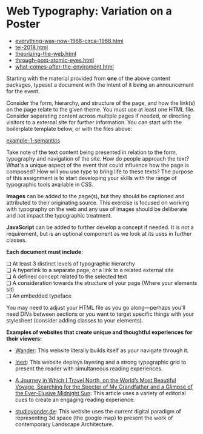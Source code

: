 # Web Typography: Variation on a Poster

- [everything-was-now-1968-circa-1968.html](./content/everything-was-now-1968-circa-1968.html)
- [tei-2018.html](./content/tei-2018.html)
- [theorizing-the-web.html](./content/theorizing-the-web.html)
- [through-post-atomic-eyes.html](./content/through-post-atomic-eyes.html)
- [what-comes-after-the-enviroment.html](./content/what-comes-after-the-enviroment.html)

Starting with the material provided from **one** of the above content packages, typeset a document with the intent of it being an announcement for the event.

Consider the form, hierarchy, and structure of the page, and how the link(s) on the page relate to the given theme. You must use at least one HTML file. Consider separating content across multiple pages if needed, or directing visitors to a external site for further information. You can start with the boilerplate template below, or with the files above:

[example-1-semantics](../examples/example-1-semantics)

Take note of the text content being presented in relation to the form, typography and navigation of the site. How do people approach the text? What's a unique aspect of the event that could influence how the page is composed? How will you use type to bring life to these texts? The purpose of this assignment is to start developing your skills with the range of typographic tools available in CSS.

**Images** can be added to the page(s), but they should be captioned and attributed to their originating source. This exercise is focused on working with typography on the web and any use of images should be deliberate and not impact the typographic treatment.

**JavaScript** can be added to further develop a concept if needed. It is not a requirement, but is an optional component as we look at its uses in further classes.

**Each document must include:**

❑ At least 3 distinct levels of typographic hierarchy  
❑ A hyperlink to a separate page, or a link to a related external site  
❑ A defined concept related to the selected text  
❑ A consideration towards the structure of your page (Where your elements sit)  
❑ An embedded typeface

You may need to adjust your HTML file as you go along—perhaps you'll need DIVs between sections or you want to target specific things with your stylesheet (consider adding classes to your elements).

**Examples of websites that create unique and thoughtful experiences for their viewers:**

- [Wander](http://go-wander.org/): This website literally builds itself as your navigate through it.

- [Inert](http://inert.co/): This website deploys layering and a strong typographic grid to present the reader with simultaneous reading experiences.

- [A Journey in Which I Travel North, on the World’s Most Beautiful Voyage, Searching for the Specter of My Grandfather and a Glimpse of the Ever-Elusive Midnight Sun](https://www.nytimes.com/interactive/2014/09/19/travel/reif-larsen-norway.html): This article uses a variety of editorial cues to create an engaging reading experience.

- [studioyonder.de](https://studioyonder.de/): This website uses the current digital paradigm of representing 3d space (the google map) to present the work of contemporary Landscape Architecture.
